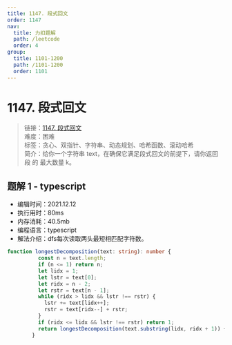 ```yaml
---
title: 1147. 段式回文
order: 1147
nav:
  title: 力扣题解
  path: /leetcode
  order: 4
group:
  title: 1101-1200
  path: /1101-1200
  order: 1101
---
```


# 1147. 段式回文
    
> 链接：[1147. 段式回文](https://leetcode-cn.com/problems/longest-chunked-palindrome-decomposition/)  
> 难度：困难  
> 标签：贪心、双指针、字符串、动态规划、哈希函数、滚动哈希  
> 简介：给你一个字符串 text，在确保它满足段式回文的前提下，请你返回 段 的 最大数量 k。
      
## 题解 1 - typescript
- 编辑时间：2021.12.12
- 执行用时：80ms
- 内存消耗：40.5mb
- 编程语言：typescript
- 解法介绍：dfs每次读取两头最短相匹配字符数。
```typescript
function longestDecomposition(text: string): number {
          const n = text.length;
          if (n <= 1) return n;
          let lidx = 1;
          let lstr = text[0];
          let ridx = n - 2;
          let rstr = text[n - 1];
          while (ridx > lidx && lstr !== rstr) {
            lstr += text[lidx++];
            rstr = text[ridx--] + rstr;
          }
          if (ridx <= lidx && lstr !== rstr) return 1;
          return longestDecomposition(text.substring(lidx, ridx + 1)) + 2;
        }
```

      